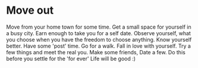 # Move out

Move from your home town for some time. Get a small space for yourself in a busy city. Earn enough to take you for a self date. Observe yourself, what you choose when you have the freedom to choose anything. Know yourself better. Have some 'post' time. Go for a walk. Fall in love with yourself.  Try a few things and meet the real you. Make some friends, Date a few. Do this before you settle for the 'for ever' Life will be good :\)



